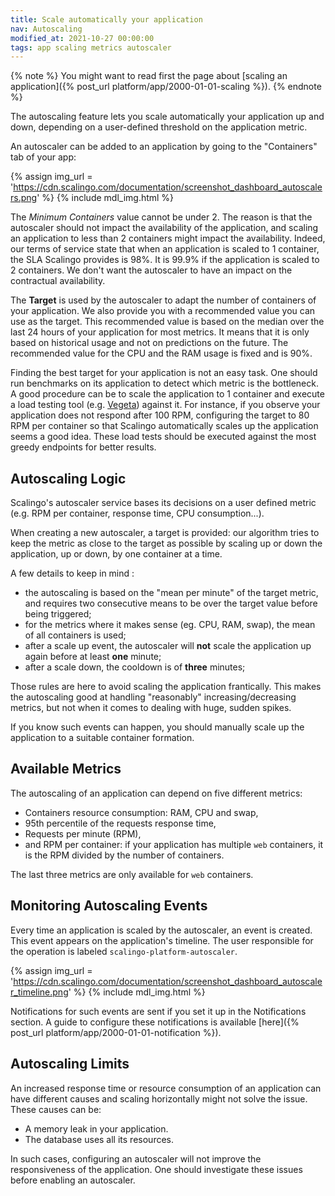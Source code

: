 ```yaml
---
title: Scale automatically your application
nav: Autoscaling
modified_at: 2021-10-27 00:00:00
tags: app scaling metrics autoscaler
---
```


{% note %}
  You might want to read first the page about [scaling an application]({% post_url
  platform/app/2000-01-01-scaling %}).
{% endnote %}

The autoscaling feature lets you scale automatically your application up and
down, depending on a user-defined threshold on the application metric.

An autoscaler can be added to an application by going to the "Containers" tab
of your app:

{% assign img_url = 'https://cdn.scalingo.com/documentation/screenshot_dashboard_autoscalers.png' %}
{% include mdl_img.html %}

The *Minimum Containers* value cannot be under 2. The reason is that the
autoscaler should not impact the availability of the application, and scaling
an application to less than 2 containers might impact the availability. Indeed,
our terms of service state that when an application is scaled to 1 container,
the SLA Scalingo provides is 98%. It is 99.9% if the application is scaled to 2
containers. We don't want the autoscaler to have an impact on the contractual
availability.

The **Target** is used by the autoscaler to adapt the number of containers of
your application. We also provide you with a recommended value you can use as
the target. This recommended value is based on the median over the last 24 hours
of your application for most metrics. It means that it is only based on
historical usage and not on predictions on the future. The recommended value for
the CPU and the RAM usage is fixed and is 90%.

Finding the best target for your application is not an easy task. One should run
benchmarks on its application to detect which metric is the bottleneck. A good
procedure can be to scale the application to 1 container and execute a load
testing tool (e.g. [Vegeta](https://github.com/tsenart/vegeta)) against it. For
instance, if you observe your application does not respond after 100 RPM,
configuring the target to 80 RPM per container so that Scalingo automatically
scales up the application seems a good idea. These load tests should be executed
against the most greedy endpoints for better results.

## Autoscaling Logic

Scalingo's autoscaler service bases its decisions on a user defined metric
(e.g. RPM per container, response time, CPU consumption...).

When creating a new autoscaler, a target is provided: our algorithm tries to
keep the metric as close to the target as possible by scaling up or down the
application, up or down, by one container at a time.

A few details to keep in mind :

* the autoscaling is based on the "mean per minute" of the target metric, and requires
two consecutive means to be over the target value before being triggered;
* for the metrics where it makes sense (eg. CPU, RAM, swap), the mean of all containers
is used;
* after a scale up event, the autoscaler will **not** scale the application up again before at
least **one** minute;
* after a scale down, the cooldown is of **three** minutes;

Those rules are here to avoid scaling the application frantically. This makes the autoscaling
good at handling "reasonably" increasing/decreasing metrics, but not when it comes to dealing
with huge, sudden spikes.

If you know such events can happen, you should manually scale up the application to a suitable
container formation.

## Available Metrics

The autoscaling of an application can depend on five different metrics:

* Containers resource consumption: RAM, CPU and swap,
* 95th percentile of the requests response time,
* Requests per minute (RPM),
* and RPM per container: if your application has multiple `web` containers, it
  is the RPM divided by the number of containers.

The last three metrics are only available for `web` containers.

## Monitoring Autoscaling Events

Every time an application is scaled by the autoscaler, an event is created.
This event appears on the application's timeline. The user responsible for the
operation is labeled `scalingo-platform-autoscaler`.

{% assign img_url = 'https://cdn.scalingo.com/documentation/screenshot_dashboard_autoscaler_timeline.png' %}
{% include mdl_img.html %}

Notifications for such events are sent if you set it up in the Notifications
section. A guide to configure these notifications is available [here]({%
post_url platform/app/2000-01-01-notification %}).

## Autoscaling Limits

An increased response time or resource consumption of an application can have
different causes and scaling horizontally might not solve the issue. These
causes can be:

- A memory leak in your application.
- The database uses all its resources.

In such cases, configuring an autoscaler will not improve the responsiveness of
the application. One should investigate these issues before enabling an
autoscaler.
